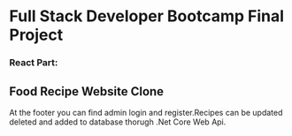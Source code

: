 # Full Stack Developer Bootcamp Final Project
### React Part:


## Food Recipe Website Clone

At the footer you can find admin login and register.Recipes can be updated deleted and added to database thorugh .Net Core Web Api.


